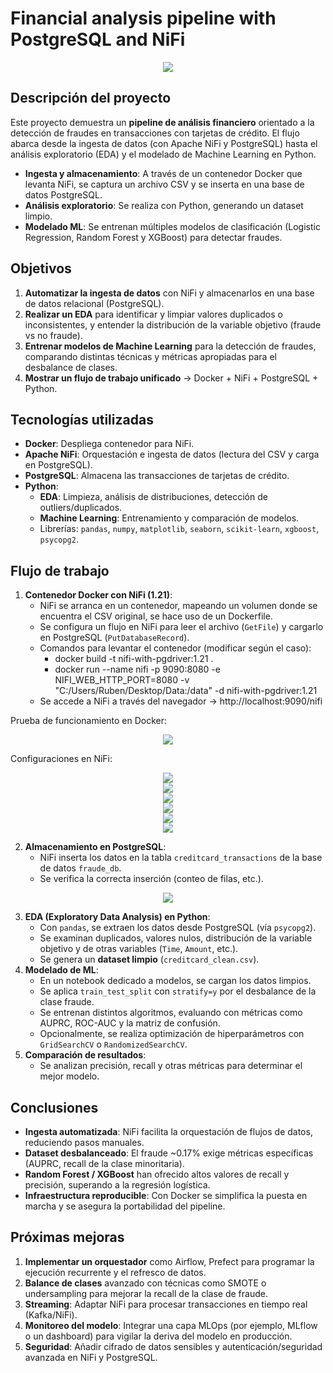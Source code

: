 # Financial analysis pipeline with PostgreSQL and NiFi

<div align="center">
  <img src="https://github.com/user-attachments/assets/b695e7b2-9c09-4ab1-8560-6186d41334bd">
</div>

## Descripción del proyecto

Este proyecto demuestra un **pipeline de análisis financiero** orientado a la detección de fraudes en transacciones con tarjetas de crédito. El flujo abarca desde la ingesta de datos (con Apache NiFi y PostgreSQL) hasta el análisis exploratorio (EDA) y el modelado de Machine Learning en Python.  
- **Ingesta y almacenamiento**: A través de un contenedor Docker que levanta NiFi, se captura un archivo CSV y se inserta en una base de datos PostgreSQL.  
- **Análisis exploratorio**: Se realiza con Python, generando un dataset limpio.  
- **Modelado ML**: Se entrenan múltiples modelos de clasificación (Logistic Regression, Random Forest y XGBoost) para detectar fraudes.


## Objetivos

1. **Automatizar la ingesta de datos** con NiFi y almacenarlos en una base de datos relacional (PostgreSQL).  
2. **Realizar un EDA** para identificar y limpiar valores duplicados o inconsistentes, y entender la distribución de la variable objetivo (fraude vs no fraude).  
3. **Entrenar modelos de Machine Learning** para la detección de fraudes, comparando distintas técnicas y métricas apropiadas para el desbalance de clases.  
4. **Mostrar un flujo de trabajo unificado** -> Docker + NiFi + PostgreSQL + Python.


## Tecnologías utilizadas
- **Docker**: Despliega contenedor para NiFi.  
- **Apache NiFi**: Orquestación e ingesta de datos (lectura del CSV y carga en PostgreSQL).  
- **PostgreSQL**: Almacena las transacciones de tarjetas de crédito.  
- **Python**:  
  - **EDA**: Limpieza, análisis de distribuciones, detección de outliers/duplicados.  
  - **Machine Learning**: Entrenamiento y comparación de modelos.  
  - Librerías: `pandas`, `numpy`, `matplotlib`, `seaborn`, `scikit-learn`, `xgboost`, `psycopg2`.  


## Flujo de trabajo
1. **Contenedor Docker con NiFi (1.21)**:  
   - NiFi se arranca en un contenedor, mapeando un volumen donde se encuentra el CSV original, se hace uso de un Dockerfile.  
   - Se configura un flujo en NiFi para leer el archivo (`GetFile`) y cargarlo en PostgreSQL (`PutDatabaseRecord`).
   - Comandos para levantar el contenedor (modificar según el caso):
     - docker build -t nifi-with-pgdriver:1.21 .
     - docker run --name nifi -p 9090:8080 -e NIFI_WEB_HTTP_PORT=8080 -v "C:/Users/Ruben/Desktop/Data:/data" -d nifi-with-pgdriver:1.21
   - Se accede a NiFi a través del navegador -> http://localhost:9090/nifi

Prueba de funcionamiento en Docker:
<div align="center">
  <img src="https://github.com/user-attachments/assets/dee8be2d-fb83-4041-b4e1-e53599d76eb2">
</div>

Configuraciones en NiFi:

<div align="center">
  <img src="https://github.com/user-attachments/assets/a878e6f7-5a6a-4994-a603-6265e3ee438e">
</div>

<div align="center">
  <img src="https://github.com/user-attachments/assets/10bcef11-65eb-44bb-9797-d997c0cb2336">
</div>

<div align="center">
  <img src="https://github.com/user-attachments/assets/25284950-105d-4f1d-af92-509cca6f0ece">
</div>

<div align="center">
  <img src="https://github.com/user-attachments/assets/6ec2324f-38e6-4e34-943a-7156295b76dc">
</div>

<div align="center">
  <img src="https://github.com/user-attachments/assets/2c98fe4b-7b4d-4e89-8360-3714b4ab96e5">
</div>

<div align="center">
  <img src="https://github.com/user-attachments/assets/7a7beb12-bd25-4edc-9895-7ce76549b59d">
</div>

2. **Almacenamiento en PostgreSQL**:  
   - NiFi inserta los datos en la tabla `creditcard_transactions` de la base de datos `fraude_db`.  
   - Se verifica la correcta inserción (conteo de filas, etc.).

<div align="center">
  <img src="https://github.com/user-attachments/assets/e66a4b8d-c2bc-4845-b3a2-60fcba1a3426">
</div>


3. **EDA (Exploratory Data Analysis) en Python**:  
   - Con `pandas`, se extraen los datos desde PostgreSQL (vía `psycopg2`).  
   - Se examinan duplicados, valores nulos, distribución de la variable objetivo y de otras variables (`Time`, `Amount`, etc.).  
   - Se genera un **dataset limpio** (`creditcard_clean.csv`).  
4. **Modelado de ML**:  
   - En un notebook dedicado a modelos, se cargan los datos limpios.  
   - Se aplica `train_test_split` con `stratify=y` por el desbalance de la clase fraude.  
   - Se entrenan distintos algoritmos, evaluando con métricas como AUPRC, ROC-AUC y la matriz de confusión.  
   - Opcionalmente, se realiza optimización de hiperparámetros con `GridSearchCV` o `RandomizedSearchCV`.  
5. **Comparación de resultados**:  
   - Se analizan precisión, recall y otras métricas para determinar el mejor modelo.

## Conclusiones
- **Ingesta automatizada**: NiFi facilita la orquestación de flujos de datos, reduciendo pasos manuales.  
- **Dataset desbalanceado**: El fraude ~0.17% exige métricas específicas (AUPRC, recall de la clase minoritaria).  
- **Random Forest / XGBoost** han ofrecido altos valores de recall y precisión, superando a la regresión logística.
- **Infraestructura reproducible**: Con Docker se simplifica la puesta en marcha y se asegura la portabilidad del pipeline.

## Próximas mejoras

1. **Implementar un orquestador** como Airflow, Prefect para programar la ejecución recurrente y el refresco de datos.  
2. **Balance de clases** avanzado con técnicas como SMOTE o undersampling para mejorar la recall de la clase de fraude.  
3. **Streaming**: Adaptar NiFi para procesar transacciones en tiempo real (Kafka/NiFi).  
4. **Monitoreo del modelo**: Integrar una capa MLOps (por ejemplo, MLflow o un dashboard) para vigilar la deriva del modelo en producción.  
5. **Seguridad**: Añadir cifrado de datos sensibles y autenticación/seguridad avanzada en NiFi y PostgreSQL.


